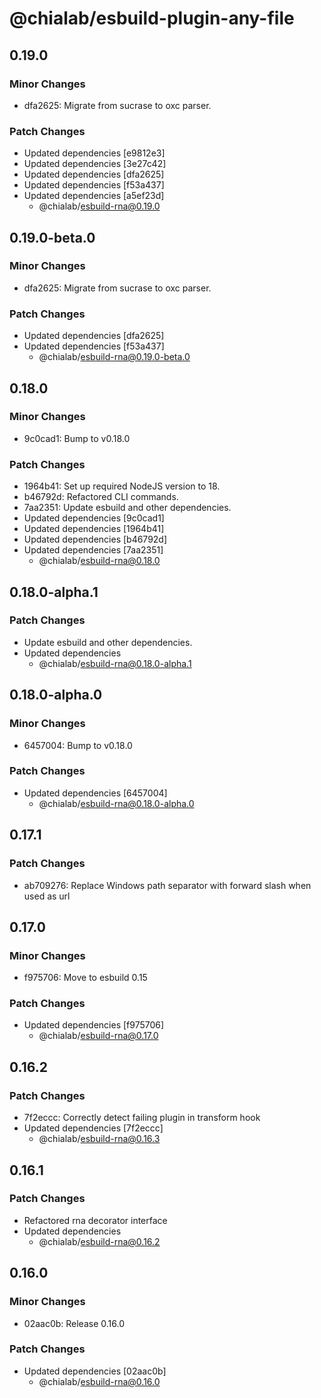 # @chialab/esbuild-plugin-any-file

## 0.19.0

### Minor Changes

-   dfa2625: Migrate from sucrase to oxc parser.

### Patch Changes

-   Updated dependencies [e9812e3]
-   Updated dependencies [3e27c42]
-   Updated dependencies [dfa2625]
-   Updated dependencies [f53a437]
-   Updated dependencies [a5ef23d]
    -   @chialab/esbuild-rna@0.19.0

## 0.19.0-beta.0

### Minor Changes

-   dfa2625: Migrate from sucrase to oxc parser.

### Patch Changes

-   Updated dependencies [dfa2625]
-   Updated dependencies [f53a437]
    -   @chialab/esbuild-rna@0.19.0-beta.0

## 0.18.0

### Minor Changes

-   9c0cad1: Bump to v0.18.0

### Patch Changes

-   1964b41: Set up required NodeJS version to 18.
-   b46792d: Refactored CLI commands.
-   7aa2351: Update esbuild and other dependencies.
-   Updated dependencies [9c0cad1]
-   Updated dependencies [1964b41]
-   Updated dependencies [b46792d]
-   Updated dependencies [7aa2351]
    -   @chialab/esbuild-rna@0.18.0

## 0.18.0-alpha.1

### Patch Changes

-   Update esbuild and other dependencies.
-   Updated dependencies
    -   @chialab/esbuild-rna@0.18.0-alpha.1

## 0.18.0-alpha.0

### Minor Changes

-   6457004: Bump to v0.18.0

### Patch Changes

-   Updated dependencies [6457004]
    -   @chialab/esbuild-rna@0.18.0-alpha.0

## 0.17.1

### Patch Changes

-   ab709276: Replace Windows path separator with forward slash when used as url

## 0.17.0

### Minor Changes

-   f975706: Move to esbuild 0.15

### Patch Changes

-   Updated dependencies [f975706]
    -   @chialab/esbuild-rna@0.17.0

## 0.16.2

### Patch Changes

-   7f2eccc: Correctly detect failing plugin in transform hook
-   Updated dependencies [7f2eccc]
    -   @chialab/esbuild-rna@0.16.3

## 0.16.1

### Patch Changes

-   Refactored rna decorator interface
-   Updated dependencies
    -   @chialab/esbuild-rna@0.16.2

## 0.16.0

### Minor Changes

-   02aac0b: Release 0.16.0

### Patch Changes

-   Updated dependencies [02aac0b]
    -   @chialab/esbuild-rna@0.16.0
